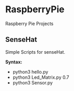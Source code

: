 # RaspberryPie
Raspberry Pie Projects

## SenseHat
Simple Scripts for senseHat.

**Syntax:**

- python3 hello.py
- python3 Led_Matrix.py 0.7
- python3 Sensor.py

